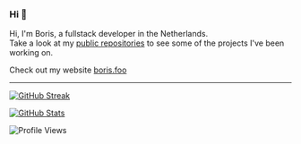 ### Hi 👋

Hi, I'm Boris, a fullstack developer in the Netherlands. <br>
Take a look at my [public repositories](https://github.com/borisnliscool?tab=repositories) to see some of the projects I've been working on.

Check out my website [boris.foo](https://boris.foo/)<br>

<hr>

[![GitHub Streak](https://streak-stats.demolab.com?user=borisnliscool&theme=highcontrast&background=30%2CE96443%2C904E95&border=FFFFFF&sideLabels=FFFFFF&dates=EFEFEF&stroke=FFFFFF77)](https://git.io/streak-stats)

[![GitHub Stats](https://github-readme-stats.vercel.app/api?username=borisnliscool&count_private=true&hide=contribs&hide_border=true&hide_title=true&hide_border=true&bg_color=30,e96443,904e95&title_color=fff&text_color=fff)](https://github.com/anuraghazra/github-readme-stats/)


![Profile Views](https://komarev.com/ghpvc/?username=borisnliscool&color=blue&style=for-the-badge&label=PROFILE+VIEWS)
